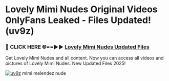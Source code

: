 # Lovely Mimi Nudes Original Videos 0nlyFans Leaked - Files Updated! (uv9z)

<h3>🔴 CLICK HERE 🌐==►► <a href="https://tinyurl.com/4mcuefdz" rel="nofollow">Lovely Mimi Nudes Updated Files</a></h3>

Get Lovely Mimi Nudes and all content. Now you can access all videos and pictures of Lovely Mimi Nudes. New Updated Files 2025!

[![uv9z](https://i.imgur.com/StAQSOY.gif)](https://tinyurl.com/4mcuefdz)
mimi melendez nude